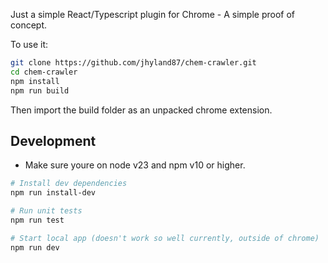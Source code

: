 Just a simple React/Typescript plugin for Chrome - A simple proof of concept.

To use it:
```bash
git clone https://github.com/jhyland87/chem-crawler.git
cd chem-crawler
npm install
npm run build
```

Then import the build folder as an unpacked chrome extension.

## Development
- Make sure youre on node v23 and npm v10 or higher.
```bash
# Install dev dependencies
npm run install-dev

# Run unit tests
npm run test

# Start local app (doesn't work so well currently, outside of chrome)
npm run dev
```